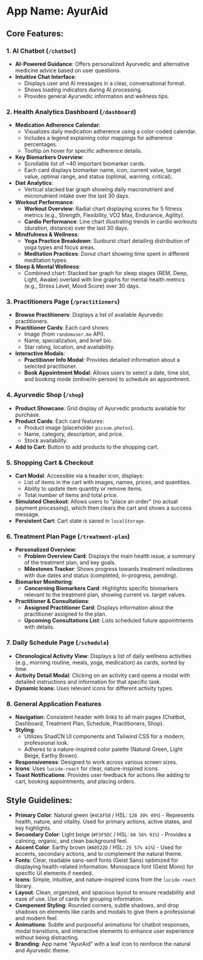 
# **App Name**: AyurAid

## Core Features:

### 1. AI Chatbot (`/chatbot`)
-   **AI-Powered Guidance**: Offers personalized Ayurvedic and alternative medicine advice based on user questions.
-   **Intuitive Chat Interface**:
    -   Displays user and AI messages in a clear, conversational format.
    -   Shows loading indicators during AI processing.
    -   Provides general Ayurvedic information and wellness tips.

### 2. Health Analytics Dashboard (`/dashboard`)
-   **Medication Adherence Calendar**:
    -   Visualizes daily medication adherence using a color-coded calendar.
    -   Includes a legend explaining color mappings for adherence percentages.
    -   Tooltip on hover for specific adherence details.
-   **Key Biomarkers Overview**:
    -   Scrollable list of ~40 important biomarker cards.
    -   Each card displays biomarker name, icon, current value, target value, optimal range, and status (optimal, warning, critical).
-   **Diet Analytics**:
    -   Vertical stacked bar graph showing daily macronutrient and micronutrient intake over the last 30 days.
-   **Workout Performance**:
    -   **Workout Overview**: Radial chart displaying scores for 5 fitness metrics (e.g., Strength, Flexibility, VO2 Max, Endurance, Agility).
    -   **Cardio Performance**: Line chart illustrating trends in cardio workouts (duration, distance) over the last 30 days.
-   **Mindfulness & Wellness**:
    -   **Yoga Practice Breakdown**: Sunburst chart detailing distribution of yoga types and focus areas.
    -   **Meditation Practices**: Donut chart showing time spent in different meditation types.
-   **Sleep & Mental Wellness**:
    -   Combined chart: Stacked bar graph for sleep stages (REM, Deep, Light, Awake) overlaid with line graphs for mental health metrics (e.g., Stress Level, Mood Score) over 30 days.

### 3. Practitioners Page (`/practitioners`)
-   **Browse Practitioners**: Displays a list of available Ayurvedic practitioners.
-   **Practitioner Cards**: Each card shows:
    -   Image (from `randomuser.me` API).
    -   Name, specialization, and brief bio.
    -   Star rating, location, and availability.
-   **Interactive Modals**:
    -   **Practitioner Info Modal**: Provides detailed information about a selected practitioner.
    -   **Book Appointment Modal**: Allows users to select a date, time slot, and booking mode (online/in-person) to schedule an appointment.

### 4. Ayurvedic Shop (`/shop`)
-   **Product Showcase**: Grid display of Ayurvedic products available for purchase.
-   **Product Cards**: Each card features:
    -   Product image (placeholder `picsum.photos`).
    -   Name, category, description, and price.
    -   Stock availability.
-   **Add to Cart**: Button to add products to the shopping cart.

### 5. Shopping Cart & Checkout
-   **Cart Modal**: Accessible via a header icon, displays:
    -   List of items in the cart with images, names, prices, and quantities.
    -   Ability to update item quantity or remove items.
    -   Total number of items and total price.
-   **Simulated Checkout**: Allows users to "place an order" (no actual payment processing), which then clears the cart and shows a success message.
-   **Persistent Cart**: Cart state is saved in `localStorage`.

### 6. Treatment Plan Page (`/treatment-plan`)
-   **Personalized Overview**:
    -   **Problem Overview Card**: Displays the main health issue, a summary of the treatment plan, and key goals.
    -   **Milestones Tracker**: Shows progress towards treatment milestones with due dates and status (completed, in-progress, pending).
-   **Biomarker Monitoring**:
    -   **Concerning Biomarkers Card**: Highlights specific biomarkers relevant to the treatment plan, showing current vs. target values.
-   **Practitioner & Consultations**:
    -   **Assigned Practitioner Card**: Displays information about the practitioner assigned to the plan.
    -   **Upcoming Consultations List**: Lists scheduled future appointments with details.

### 7. Daily Schedule Page (`/schedule`)
-   **Chronological Activity View**: Displays a list of daily wellness activities (e.g., morning routine, meals, yoga, medication) as cards, sorted by time.
-   **Activity Detail Modal**: Clicking on an activity card opens a modal with detailed instructions and information for that specific task.
-   **Dynamic Icons**: Uses relevant icons for different activity types.

### 8. General Application Features
-   **Navigation**: Consistent header with links to all main pages (Chatbot, Dashboard, Treatment Plan, Schedule, Practitioners, Shop).
-   **Styling**:
    -   Utilizes ShadCN UI components and Tailwind CSS for a modern, professional look.
    -   Adheres to a nature-inspired color palette (Natural Green, Light Beige, Earthy Brown).
-   **Responsiveness**: Designed to work across various screen sizes.
-   **Icons**: Uses `lucide-react` for clear, nature-inspired icons.
-   **Toast Notifications**: Provides user feedback for actions like adding to cart, booking appointments, and placing orders.

## Style Guidelines:

-   **Primary Color**: Natural green (`#4CAF50` / HSL: `120 39% 49%`) - Represents health, nature, and vitality. Used for primary actions, active states, and key highlights.
-   **Secondary Color**: Light beige (`#F5F5DC` / HSL: `60 56% 91%`) - Provides a calming, organic, and clean background feel.
-   **Accent Color**: Earthy brown (`#A0522D` / HSL: `25 57% 41%`) - Used for accents, secondary actions, and to complement the natural theme.
-   **Fonts**: Clear, readable sans-serif fonts (Geist Sans) optimized for displaying health-related information. Monospace font (Geist Mono) for specific UI elements if needed.
-   **Icons**: Simple, intuitive, and nature-inspired icons from the `lucide-react` library.
-   **Layout**: Clean, organized, and spacious layout to ensure readability and ease of use. Use of cards for grouping information.
-   **Component Styling**: Rounded corners, subtle shadows, and drop shadows on elements like cards and modals to give them a professional and modern feel.
-   **Animations**: Subtle and purposeful animations for chatbot responses, modal transitions, and interactive elements to enhance user experience without being distracting.
-   **Branding**: App name "AyurAid" with a leaf icon to reinforce the natural and Ayurvedic theme.
